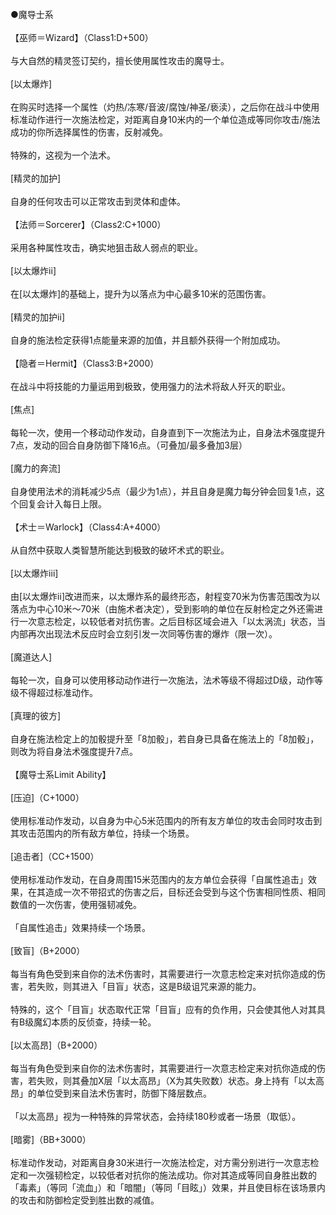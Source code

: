 <title>【称号=职业之证】魔导士系</title>
<meta name="GENERATOR" content="WinCHM">
<meta http-equiv="Content-Type" content="text/html; charset=gb2312">
<br>●魔导士系
<br>
<br>【巫师＝Wizard】（Class1:D+500）
<br>
<br>与大自然的精灵签订契约，擅长使用属性攻击的魔导士。
<br>
<br>[以太爆炸]
<br>
<br>在购买时选择一个属性（灼热/冻寒/音波/腐蚀/神圣/亵渎），之后你在战斗中使用标准动作进行一次施法检定，对距离自身10米内的一个单位造成等同你攻击/施法成功的你所选择属性的伤害，反射减免。
<br>
<br>特殊的，这视为一个法术。
<br>
<br>[精灵的加护]
<br>
<br>自身的任何攻击可以正常攻击到灵体和虚体。
<br>
<br>【法师＝Sorcerer】（Class2:C+1000）
<br>
<br>采用各种属性攻击，确实地狙击敌人弱点的职业。
<br>
<br>[以太爆炸ii]
<br>
<br>在[以太爆炸]的基础上，提升为以落点为中心最多10米的范围伤害。
<br>
<br>[精灵的加护ii]
<br>
<br>自身的施法检定获得1点能量来源的加值，并且额外获得一个附加成功。
<br>
<br>【隐者＝Hermit】（Class3:B+2000）
<br>
<br>在战斗中将技能的力量运用到极致，使用强力的法术将敌人歼灭的职业。
<br>
<br>[焦点]
<br>
<br>每轮一次，使用一个移动动作发动，自身直到下一次施法为止，自身法术强度提升7点，发动的回合自身防御下降16点。（可叠加/最多叠加3层）
<br>
<br>[魔力的奔流]
<br>
<br>自身使用法术的消耗减少5点（最少为1点），并且自身是魔力每分钟会回复1点，这个回复会计入每日上限。
<br>
<br>【术士＝Warlock】（Class4:A+4000）
<br>
<br>从自然中获取人类智慧所能达到极致的破坏术式的职业。
<br>
<br>[以太爆炸iii]
<br>
<br>由[以太爆炸ii]改进而来，以太爆炸系的最终形态，射程变70米为伤害范围改为以落点为中心10米～70米（由施术者决定），受到影响的单位在反射检定之外还需进行一次意志检定，以较低者对抗伤害。之后目标区域会进入「以太涡流」状态，当内部再次出现法术反应时会立刻引发一次同等伤害的爆炸（限一次）。
<br>
<br>[魔道达人]
<br>
<br>每轮一次，自身可以使用移动动作进行一次施法，法术等级不得超过D级，动作等级不得超过标准动作。
<br>
<br>[真理的彼方]
<br>
<br>自身在施法检定上的加骰提升至「8加骰」，若自身已具备在施法上的「8加骰」，则改为将自身法术强度提升7点。
<br>
<br>【魔导士系Limit Ability】
<br>
<br>[压迫]（C+1000）
<br>
<br>使用标准动作发动，以自身为中心5米范围内的所有友方单位的攻击会同时攻击到其攻击范围内的所有敌方单位，持续一个场景。
<br>
<br>[追击者]（CC+1500）
<br>
<br>使用标准动作发动，在自身周围15米范围内的友方单位会获得「自属性追击」效果，在其造成一次不带招式的伤害之后，目标还会受到与这个伤害相同性质、相同数值的一次伤害，使用强韧减免。
<br>
<br>「自属性追击」效果持续一个场景。
<br>
<br>[致盲]（B+2000）
<br>
<br>每当有角色受到来自你的法术伤害时，其需要进行一次意志检定来对抗你造成的伤害，若失败，则其进入「目盲」状态，这是B级诅咒来源的能力。
<br>
<br>特殊的，这个「目盲」状态取代正常「目盲」应有的负作用，只会使其他人对其具有B级魔幻本质的反侦查，持续一轮。
<br>
<br>[以太高昂]（B+2000）
<br>
<br>每当有角色受到来自你的法术伤害时，其需要进行一次意志检定来对抗你造成的伤害，若失败，则其叠加X层「以太高昂」（X为其失败数）状态。身上持有「以太高昂」的单位受到来自法术伤害时，防御下降层数点。
<br>
<br>「以太高昂」视为一种特殊的异常状态，会持续180秒或者一场景（取低）。
<br>
<br>[暗雾]（BB+3000）
<br>
<br>标准动作发动，对距离自身30米进行一次施法检定，对方需分别进行一次意志检定和一次强韧检定，以较低者对抗你的施法成功。你对其造成等同自身胜出数的「毒素」（等同「流血」）和「暗闇」（等同「目眩」）效果，并且使目标在该场景内的攻击和防御检定受到胜出数的减值。
<br>
